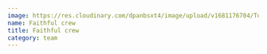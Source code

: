 ```yaml
---
image: https://res.cloudinary.com/dpanbsxt4/image/upload/v1681176704/Tonys/IMG_1452_bfwpcu.jpg
name: Faithful crew
title: Faithful crew
category: team
---
```

